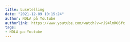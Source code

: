 ```yaml
---
title: Lusetelling
date: "2021-12-09 10:15:24"
author: NDLA på Youtube
authorlink: https://www.youtube.com/watch?v=rJ94lmRO6fc
tags:
- NDLA-pa-Youtube
---
```

